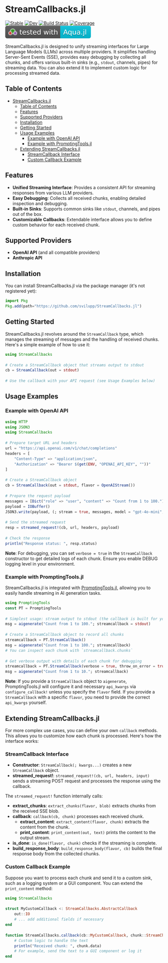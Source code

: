 # StreamCallbacks.jl 
[![Stable](https://img.shields.io/badge/docs-stable-blue.svg)](https://svilupp.github.io/StreamCallbacks.jl/stable/) 
[![Dev](https://img.shields.io/badge/docs-dev-blue.svg)](https://svilupp.github.io/StreamCallbacks.jl/dev/) 
[![Build Status](https://github.com/svilupp/StreamCallbacks.jl/actions/workflows/CI.yml/badge.svg?branch=main)](https://github.com/svilupp/StreamCallbacks.jl/actions/workflows/CI.yml?query=branch%3Amain) 
[![Coverage](https://codecov.io/gh/svilupp/StreamCallbacks.jl/branch/main/graph/badge.svg)](https://codecov.io/gh/svilupp/StreamCallbacks.jl) 
[![Aqua](https://raw.githubusercontent.com/JuliaTesting/Aqua.jl/master/badge.svg)](https://github.com/JuliaTesting/Aqua.jl)

StreamCallbacks.jl is designed to unify streaming interfaces for Large Language Models (LLMs) across multiple providers. It simplifies handling Server-Sent Events (SSE), provides easy debugging by collecting all chunks, and offers various built-in sinks (e.g., `stdout`, channels, pipes) for streaming data. You can also extend it to implement custom logic for processing streamed data.

## Table of Contents

- [StreamCallbacks.jl](#streamcallbacksjl)
  - [Table of Contents](#table-of-contents)
  - [Features](#features)
  - [Supported Providers](#supported-providers)
  - [Installation](#installation)
  - [Getting Started](#getting-started)
  - [Usage Examples](#usage-examples)
    - [Example with OpenAI API](#example-with-openai-api)
    - [Example with PromptingTools.jl](#example-with-promptingtoolsjl)
  - [Extending StreamCallbacks.jl](#extending-streamcallbacksjl)
    - [StreamCallback Interface](#streamcallback-interface)
    - [Custom Callback Example](#custom-callback-example)

## Features

- **Unified Streaming Interface**: Provides a consistent API for streaming responses from various LLM providers.
- **Easy Debugging**: Collects all received chunks, enabling detailed inspection and debugging.
- **Built-in Sinks**: Supports common sinks like `stdout`, channels, and pipes out of the box.
- **Customizable Callbacks**: Extendable interface allows you to define custom behavior for each received chunk.

## Supported Providers

- **OpenAI API** (and all compatible providers)
- **Anthropic API**

## Installation

You can install StreamCallbacks.jl via the package manager (it's not registered yet):

```julia
import Pkg
Pkg.add(path="https://github.com/svilupp/StreamCallbacks.jl")
```

## Getting Started

StreamCallbacks.jl revolves around the `StreamCallback` type, which manages the streaming of messages and the handling of received chunks. Here's a simple example of how to use it:

```julia
using StreamCallbacks

# Create a StreamCallback object that streams output to stdout
cb = StreamCallback(out = stdout)

# Use the callback with your API request (see Usage Examples below)
```

## Usage Examples

### Example with OpenAI API

```julia
using HTTP
using JSON3
using StreamCallbacks

# Prepare target URL and headers
url = "https://api.openai.com/v1/chat/completions"
headers = [
    "Content-Type" => "application/json",
    "Authorization" => "Bearer $(get(ENV, "OPENAI_API_KEY", ""))"
]

# Create a StreamCallback object
cb = StreamCallback(out = stdout, flavor = OpenAIStream())

# Prepare the request payload
messages = [Dict("role" => "user", "content" => "Count from 1 to 100.")]
payload = IOBuffer()
JSON3.write(payload, (; stream = true, messages, model = "gpt-4o-mini", stream_options = (; include_usage = true)))

# Send the streamed request
resp = streamed_request!(cb, url, headers, payload)

# Check the response
println("Response status: ", resp.status)
```

**Note**: For debugging, you can set `verbose = true` in the `StreamCallback` constructor to get detailed logs of each chunk. Ensure you enable DEBUG logging level in your environment.

### Example with PromptingTools.jl

StreamCallbacks.jl is integrated with [PromptingTools.jl](https://github.com/JuliaAI/PromptingTools.jl), allowing you to easily handle streaming in AI generation tasks.

```julia
using PromptingTools
const PT = PromptingTools

# Simplest usage: stream output to stdout (the callback is built for you)
msg = aigenerate("Count from 1 to 100."; streamcallback = stdout)

# Create a StreamCallback object to record all chunks
streamcallback = PT.StreamCallback()
msg = aigenerate("Count from 1 to 100."; streamcallback)
# You can inspect each chunk with `streamcallback.chunks`

# Get verbose output with details of each chunk for debugging
streamcallback = PT.StreamCallback(verbose = true, throw_on_error = true)
msg = aigenerate("Count from 1 to 10."; streamcallback)
```

**Note**: If you provide a `StreamCallback` object to `aigenerate`, PromptingTools.jl will configure it and necessary `api_kwargs` via `configure_callback!` unless you specify the `flavor` field. If you provide a `StreamCallback` with a specific `flavor`, you need to provide the correct `api_kwargs` yourself.

## Extending StreamCallbacks.jl

For more complex use cases, you can define your own `callback` methods. This allows you to customize how each chunk is processed. Here's how the interface works:

### StreamCallback Interface

- **Constructor**: `StreamCallback(; kwargs...)` creates a new `StreamCallback` object.
- **streamed_request!**: `streamed_request!(cb, url, headers, input)` sends a streaming POST request and processes the response using the callback.

The `streamed_request!` function internally calls:

- **extract_chunks**: `extract_chunks(flavor, blob)` extracts chunks from the received SSE blob.
- **callback**: `callback(cb, chunk)` processes each received chunk.
    - **extract_content**: `extract_content(flavor, chunk)` extracts the content from the chunk.
    - **print_content**: `print_content(out, text)` prints the content to the output stream.
- **is_done**: `is_done(flavor, chunk)` checks if the streaming is complete.
- **build_response_body**: `build_response_body(flavor, cb)` builds the final response body from the collected chunks.

### Custom Callback Example

Suppose you want to process each chunk and send it to a custom sink, such as a logging system or a GUI component. You can extend the `print_content` method:

```julia
using StreamCallbacks

struct MyCustomCallback <: StreamCallbacks.AbstractCallback
    out::IO
    # ... add additional fields if necessary
end

function StreamCallbacks.callback(cb::MyCustomCallback, chunk::StreamChunk; kwargs...)
    # Custom logic to handle the text
    println("Received chunk: ", chunk.data)
    # For example, send the text to a GUI component or log it
end
```